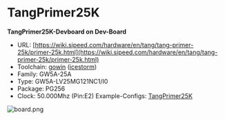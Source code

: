 # TangPrimer25K
**TangPrimer25K-Devboard on Dev-Board**

* URL: [https://wiki.sipeed.com/hardware/en/tang/tang-primer-25k/primer-25k.html](https://wiki.sipeed.com/hardware/en/tang/tang-primer-25k/primer-25k.html)
* Toolchain: [gowin](../../generator/toolchains/gowin/README.md) ([icestorm](../../generator/toolchains/icestorm/README.md))
* Family: GW5A-25A
* Type: GW5A-LV25MG121NC1/I0
* Package: PG256
* Clock: 50.000Mhz (Pin:E2)
 Example-Configs: [TangPrimer25K](../../configs/TangPrimer25K)

![board.png](board.png)

